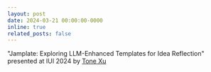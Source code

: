 ```yaml
---
layout: post
date: 2024-03-21 00:00:00-0000
inline: true
related_posts: false
---
```


"Jamplate: Exploring LLM-Enhanced Templates for Idea Reflection" presented at IUI 2024 by <a href="https://acsweb.ucsd.edu/~xix138/" target="_blank">Tone Xu</a>
